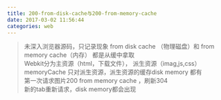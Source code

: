 ```yaml
---
title: 200-from-disk-cache与200-from-memory-cache
date: 2017-03-02 11:56:44
categories: web
---
```


> 未深入浏览器源码，只记录现象 
> from disk cache （物理磁盘）和 from memory cache（内存） 都是从缓中拿取  
> Webkit分为主资源（html，下载文件）， 派生资源（imag,js,css） 
> memoryCache 只对派生资源，派生资源的缓存disk memory 都有  
> 第一次请求图片200 from memory cache ，刷新304  
> 新的tab重新请求，disk memory都会出现 